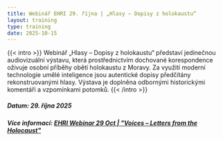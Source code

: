 ```yaml
---
title: Webinář EHRI 29. října | „Hlasy – Dopisy z holokaustu“
layout: training
type: training
date: 2025-10-15
---
```


{{< intro >}}
Webinář „Hlasy – Dopisy z holokaustu“ představí jedinečnou audiovizuální výstavu, která prostřednictvím dochované korespondence oživuje osobní příběhy obětí holokaustu z Moravy. Za využití moderní technologie umělé inteligence jsou autentické dopisy předčítány rekonstruovanými hlasy. Výstava je doplněna odbornými historickými komentáři a vzpomínkami potomků.
{{< /intro >}}

##### Datum: 29. října 2025

##### Více informací: [EHRI Webinar 29 Oct | "Voices – Letters from the Holocaust"](https://www.ehri-project.eu/ehri-webinar-29-oct-voices-letters-from-the-holocaust/)